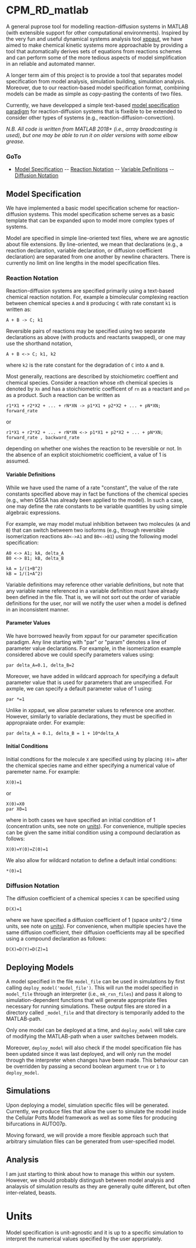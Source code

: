 # CPM_RD_matlab
A general puprose tool for modelling reaction-diffusion systems in MATLAB (with extensible support for other computational environments). Inspired by the very fun and useful dynamical systems analysis tool [xppaut](http://www.math.pitt.edu/~bard/xpp/xpp.html), we have aimed to make chemical kinetic systems more approachable by providing a tool that automatically derives sets of equations from reactions schemes and can perform some of the more tedious aspects of model simplification in an reliable and automated manner.

A longer term aim of this project is to provide a tool that separates model specification from model analysis, simulation building, simulation analysis. Moreover, due to our reaction-based model specification format, combining models can be made as simple as copy-pasting the contents of two files.

Currently, we have developped a simple text-based [model specification paradigm](#model-specification) for reaction-diffusion systems that is flxeible to be extended to consider other types of systems (e.g., reaction-diffusion-convection).  


*N.B. All code is written from MATLAB 2018+ (i.e., array braodcasting is used), but one may be able to run it on older versions with some elbow grease.*

### GoTo
- [Model Specification](#model-specification)
-- [Reaction Notation](#reaction-notation)
-- [Variable Definitions](#variable-definitions)
-- [Diffusion Notation](#diffusion-notation)


## Model Specification
We have implemented a basic model specification scheme for reaction-diffusion systems. This model specification scheme serves as a basic template that can be expanded upon to model more complex types of systems.

Model are specified in simple line-oriented text files, where we are agnostic about file extensions. By line-oriented, we mean that declarations (e.g., a reaction declaration, variable declaration, or diffusion coefficient declaration) are separated from one another by newline characters. There is currently no limit on line lengths in the model specification files.


### Reaction Notation
Reaction-diffusion systems are specified primarily using a text-based chemical reaction notation. For, example a bimolecular complexing reaction between chemical species `A` and `B` producing `C` with rate constant `k1` is written as:

```
A + B -> C; k1
```
Reversible pairs of reactions may be specified using two separate declarations as above (with products and reactants swapped), or one may use the shorthand notation,
```
A + B <-> C; k1, k2
```
where `k2` is the rate constant for the degradation of `C` into `A` and `B`.

Most generally, reactions are described by stoichiometirc coeffient and chemical species. Consider a reaction whose `n`th chemical species is denoted by `Xn` and has a stoichiometric coefficent of `rn` as a reactant and `pn` as a product. Such a reaction can be written as  
```
r1*X1 + r2*X2 + ... + rN*XN -> p1*X1 + p2*X2 + ... + pN*XN; forward_rate
```
or
```
r1*X1 + r2*X2 + ... + rN*XN <-> p1*X1 + p2*X2 + ... + pN*XN; forward_rate , backward_rate
```
depending on whether one wishes the reaction to be reversible or not. In the absence of an explicit stoichiometric coefficient, a value of 1 is assumed.

#### Variable Definitions
While we have used the name of a rate "constant", the value of the rate constants specified above may in fact be functions of the chemical species (e.g., when QSSA has already been applied to the model). In such a case, one may define the rate constants to be variable quantities by using simple algebraic expressions.

For example, we may model mutual inhibition between two molecules (`A` and `B`) that can switch betweem two isoforms (e.g., through reversible isomerization reactions `A0<->A1` and `B0<->B1`) using the following model specification:
```
A0 <-> A1; kA, delta_A
B0 <-> B1; kB, delta_B

kA = 1/(1+B^2)
kB = 1/(1+A^2)
```

Variable definitions may reference other variable definitions, but note that any variable name referenced in a variable definition must have already been defined in the file. That is, we will not sort out the order of variable definitions for the user, nor will we notify the user when a model is defined in an inconsistent manner.

#### Parameter Values
We have borrowed heavily from xppaut for our parameter specification paradigm. Any line starting with "par" or "param" denotes a line of parameter value declarations. For example, in the isomerization example considered above we could specify parameters values using:
```
par delta_A=0.1, delta_B=2
```

Moreover, we have added in  wildcard approach for specifying a default parameter value that is used for parameters that are unspecified. For axmple, we can specify a default parameter value of 1 using:
```
par *=1
```
Unlike in xppaut, we allow parameter values to reference one another. However, similarly to variable declarations, they must be specified in appropraiate order. For example:
```
par delta_A = 0.1, delta_B = 1 + 10*delta_A 
```

#### Initial Conditions
Initial condtions for the molecule `X` are specified using by placing `(0)=` after the chemical species name and either specifying a numerical value of paremeter name. For example:
```
X(0)=1
```
or 
```
X(0)=X0
par X0=1
```
where in both cases we have specified an initial condition of 1 (concentration units, see note on [units](#units)). For convenience, multiple species can be given the same initial condition using a compound declaration as follows:
```
X(0)=Y(0)=Z(0)=1
```
We also allow for wildcard notation to define a default intial conditions:
```
*(0)=1
```

### Diffusion Notation
The diffusion coefficient of a chemical species `X` can be specified using
```
D(X)=1
```
where we have specified a diffusion coefficient of 1 (space units^2 / time units, see note on [units](#units)). For convenience, when multiple species have the same diffusion coefficient, their diffusion coefficients may all be specified using a compound declaration as follows:
```
D(X)=D(Y)=D(Z)=1
```
## Deploying Models
A model specified in the file `model_file` can be used in simulations by first calling `deploy_model('model_file')`. This will run  the model specified in `model_file` through an interpreter (i.e., `mk_rxn_files`) and pass it along to simulation-dependent functions that will generate appropriate files necessary for running simulations. These output files are stored in a directory called `_model_file` and that directory is temporarily added to the MATLAB-path. 

Only one model can be deployed at a time, and `deploy_model` will take care of modifying the MATLAB-path when a user switches between models.

Moreover, `deploy_model` will also check if the model specification file has been updated since it was last deployed, and will only run the model through the interpreter when changes have been made. This behaviour can be overridden by passing a second boolean argument `true` or `1` to `deploy_model`.

## Simulations
Upon deploying a model, simulation specific files will be generated. Currently, we produce files that allow the user to simulate the model inside the Cellular Potts Model framework as well as some files for producing bifurcations in AUTO07p.

Moving forward, we will provide a more flexible approach such that arbitrary simulation files can be generated from user-specified model.

## Analysis

I am just starting to think about how to manage this within our system. However, we should probably distingush between model analysis and analaysis of simulation results as they are generally quite different, but often inter-related, beasts.


# Units
Model specification is unit-agnostic and it is up to a specific simulation to interpret the numerical values specified by the user apprpriately.



